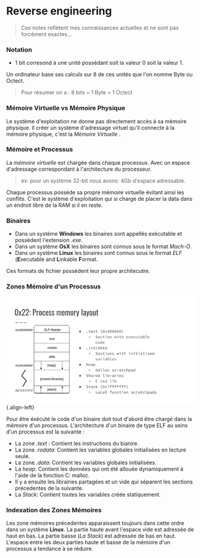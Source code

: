 <!-- TITLE: Accueil-->
<!-- SUBTITLE: Ici, je stock de la documentation sur différents sujets -->

# Reverse engineering
> Ces notes reflètent mes connaissances actuelles et ne sont pas forcément exactes...

### Notation

* 1 bit corresond à une unité possédant soit la valeur 0 soit la valeur 1.

Un ordinateur base ses calculs sur 8 de ces unités que l'on nomme Byte ou Octect. 

> Pour résumer on a :  8 bits = 1 Byte = 1 Octect

### Mémoire Virtuelle vs Mémoire Physique

Le système d'exploitation ne donne pas directement accès à sa mémoire physique. Il créer un système d'adressage virtuel qu'il connecte à la mémoire physique, c'est la *Mémoire Virtuelle* .

### Mémoire et Processus

La *mémoire virtuelle* est chargée dans chaque processus. Avec un espace d'adressage correspondant à l'architecture du processeur.

> ex: pour un système 32-bit nous avons: 4Gb d'espace adressable.

Chaque processus possède sa propre mémoire virtuelle évitant ainsi les conflits. C'est le système d'exploitation qui si charge de placer la data dans un endroit libre de la RAM si il en reste. 

### Binaires

* Dans un système **Windows** les binaires sont appellés exécutable et possèdent l'extension *.exe*.
* Dans un système **OsX** les binaires sont connus sous le format *Mach-O*.
* Dans un système **Linux** les binaires sont connus sous le format *ELF* (**E**xecutable and **L**inkable **F**ormat.

Ces formats de fichier possèdent leur propre architecutre.

### Zones Mémoire d'un Processus

![Process Memory Layout](/uploads/process-memory-layout.png "Process Memory Layout"){.align-left}

Pour être éxécuté le code d'un binaire doit tout d'abord être chargé dans la mémoire d'un processus. L'architecture d'un binaire de type ELF au seins d'un processus est la suivante :

* La zone *.text* : Contient les instructions du bianire.
* La zone *.rodata*: Contient les variables globales initialisées en lecture seule.
* La zone *.data*: Contient les variables globales initialisées.
* La *heap*: Contient les données qui ont été allouée dynamiquement à l'aide de la fonction C:  malloc.
* Il y a ensuite les librairies partagées et un vide qui séparent les sections précedentes de la suivante.
* La *Stack*: Contient toutes les variables créée statiquement.

### Indexation des Zones Mémoires

Les zone mémoires précedentes apparaissent toujours dans cette ordre dans un système **Linux**. La partie haute avant l'espace vide est adressée de haut en bas. La partie basse (*La Stack*) est adressée de bas en haut. L'espace entre les deux parties haute et basse de la mémoire d'un processus a tendance à se réduire. 